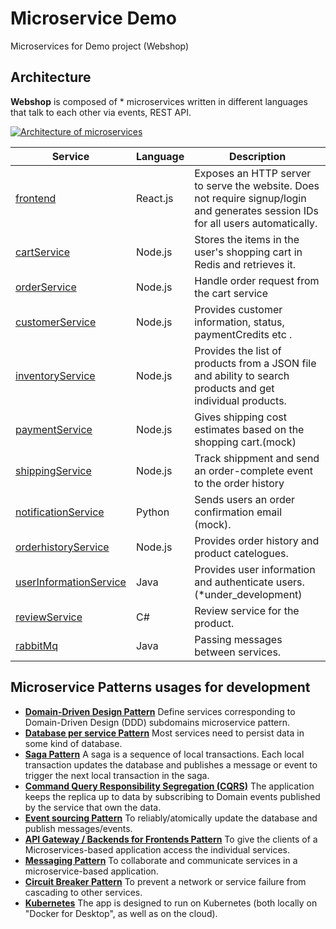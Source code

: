 # Microservice Demo
Microservices for Demo project (Webshop)

## Architecture

**Webshop** is composed of * microservices written in different
languages that talk to each other via events, REST API.

[![Architecture of
microservices](./architecture_.jpg)](./architecture_.jpg)


| Service                                              | Language      | Description                                                                                                                       |
| ---------------------------------------------------- | ------------- | --------------------------------------------------------------------------------------------------------------------------------- |
| [frontend](./*)                                      | React.js      | Exposes an HTTP server to serve the website. Does not require signup/login and generates session IDs for all users automatically. |
| [cartService](./*)                                   | Node.js       | Stores the items in the user's shopping cart in Redis and retrieves it.                                                           |
| [orderService](./*)                                  | Node.js       | Handle order request from the cart service                        |
| [customerService](./*)                               | Node.js       | Provides customer information, status, paymentCredits etc . |
| [inventoryService](./*)                              | Node.js       | Provides the list of products from a JSON file and ability to search products and get individual products.                        |
| [paymentService](./*)                                | Node.js       | Gives shipping cost estimates based on the shopping cart.(mock)                                |
| [shippingService](./*)                               | Node.js       | Track shippment and send an order-complete event to the order history                                                                                  |
| [notificationService](./*)                           | Python        | Sends users an order confirmation email (mock).                                      |
| [orderhistoryService](./*)                           | Node.js       | Provides order history and product catelogues.                                      
| [userInformationService](./*)                        | Java          | Provides user information and authenticate users. (*under_development)                                                            |
| [reviewService](./*)                                 | C#            | Review service for the product. 
| [rabbitMq](./*)                                      | Java          | Passing messages between services.
  
## Microservice Patterns usages for development

- **[Domain-Driven Design Pattern](https://microservices.io/patterns/decomposition/decompose-by-subdomain.html)**
  Define services corresponding to Domain-Driven Design (DDD) subdomains microservice pattern.
- **[Database per service Pattern](https://microservices.io/patterns/data/database-per-service.html)**
  Most services need to persist data in some kind of database.
- **[Saga Pattern](https://microservices.io/patterns/data/saga.html)**
  A saga is a sequence of local transactions. Each local transaction updates the database and publishes a message or event to trigger the next local transaction in the saga.
- **[Command Query Responsibility Segregation (CQRS)](https://microservices.io/patterns/data/cqrs.html)**
  The application keeps the replica up to data by subscribing to Domain events published by the service that own the data.
- **[Event sourcing Pattern](https://microservices.io/patterns/data/event-sourcing.html)**
  To reliably/atomically update the database and publish messages/events.
- **[API Gateway / Backends for Frontends Pattern](https://microservices.io/patterns/apigateway.html)**
  To give the clients of a Microservices-based application access the individual services.
- **[Messaging Pattern](https://microservices.io/patterns/communication-style/messaging.html)**
  To collaborate and communicate services in a microservice-based application.
- **[Circuit Breaker Pattern](https://microservices.io/patterns/reliability/circuit-breaker.html)**
  To prevent a network or service failure from cascading to other services.
- **[Kubernetes](https://kubernetes.io)**
  The app is designed to run on Kubernetes (both locally on "Docker for
  Desktop", as well as on the cloud).
